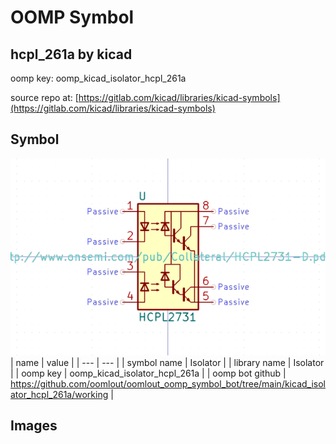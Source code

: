 # OOMP Symbol  
## hcpl_261a  by kicad  
  
oomp key: oomp_kicad_isolator_hcpl_261a  
  
source repo at: [https://gitlab.com/kicad/libraries/kicad-symbols](https://gitlab.com/kicad/libraries/kicad-symbols)  
## Symbol  
  
[![working.png](working_600.png)](working.png)  
| name | value | 
| --- | --- | 
| symbol name | Isolator | 
| library name | Isolator | 
| oomp key | oomp_kicad_isolator_hcpl_261a | 
| oomp bot github | https://github.com/oomlout/oomlout_oomp_symbol_bot/tree/main/kicad_isolator_hcpl_261a/working | 
## Images  
